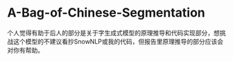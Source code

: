 # A-Bag-of-Chinese-Segmentation
个人觉得有助于后人的部分是关于字生成式模型的原理推导和代码实现部分，想挑战这个模型的不建议看抄SnowNLP或我的代码，但报告里原理推导的部分应该会对你有帮助。

